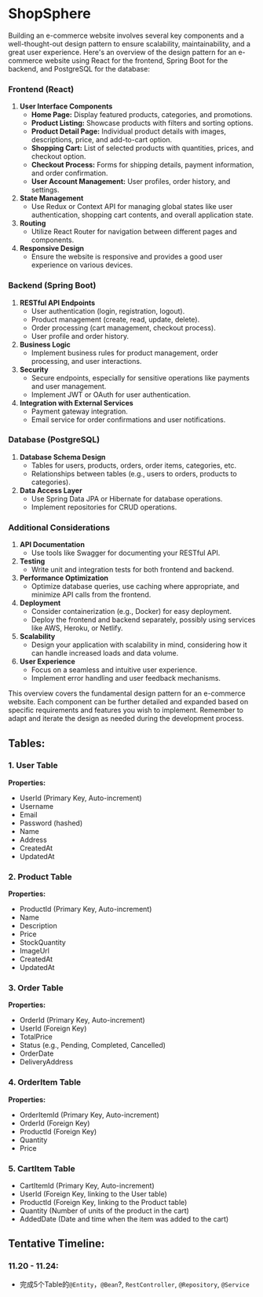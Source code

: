 # ShopSphere

Building an e-commerce website involves several key components and a well-thought-out design pattern to ensure scalability, maintainability, and a great user experience. Here's an overview of the design pattern for an e-commerce website using React for the frontend, Spring Boot for the backend, and PostgreSQL for the database:

### Frontend (React)

1. **User Interface Components**
   - **Home Page:** Display featured products, categories, and promotions.
   - **Product Listing:** Showcase products with filters and sorting options.
   - **Product Detail Page:** Individual product details with images, descriptions, price, and add-to-cart option.
   - **Shopping Cart:** List of selected products with quantities, prices, and checkout option.
   - **Checkout Process:** Forms for shipping details, payment information, and order confirmation.
   - **User Account Management:** User profiles, order history, and settings.
2. **State Management**
   - Use Redux or Context API for managing global states like user authentication, shopping cart contents, and overall application state.
3. **Routing**
   - Utilize React Router for navigation between different pages and components.
4. **Responsive Design**
   - Ensure the website is responsive and provides a good user experience on various devices.

### Backend (Spring Boot)

1. **RESTful API Endpoints**
   - User authentication (login, registration, logout).
   - Product management (create, read, update, delete).
   - Order processing (cart management, checkout process).
   - User profile and order history.
2. **Business Logic**
   - Implement business rules for product management, order processing, and user interactions.
3. **Security**
   - Secure endpoints, especially for sensitive operations like payments and user management.
   - Implement JWT or OAuth for user authentication.
4. **Integration with External Services**
   - Payment gateway integration.
   - Email service for order confirmations and user notifications.

### Database (PostgreSQL)

1. **Database Schema Design**
   - Tables for users, products, orders, order items, categories, etc.
   - Relationships between tables (e.g., users to orders, products to categories).
2. **Data Access Layer**
   - Use Spring Data JPA or Hibernate for database operations.
   - Implement repositories for CRUD operations.

### Additional Considerations

1. **API Documentation**
   - Use tools like Swagger for documenting your RESTful API.
2. **Testing**
   - Write unit and integration tests for both frontend and backend.
3. **Performance Optimization**
   - Optimize database queries, use caching where appropriate, and minimize API calls from the frontend.
4. **Deployment**
   - Consider containerization (e.g., Docker) for easy deployment.
   - Deploy the frontend and backend separately, possibly using services like AWS, Heroku, or Netlify.
5. **Scalability**
   - Design your application with scalability in mind, considering how it can handle increased loads and data volume.
6. **User Experience**
   - Focus on a seamless and intuitive user experience.
   - Implement error handling and user feedback mechanisms.

This overview covers the fundamental design pattern for an e-commerce website. Each component can be further detailed and expanded based on specific requirements and features you wish to implement. Remember to adapt and iterate the design as needed during the development process.

## Tables:

### 1. User Table

**Properties:**

- UserId (Primary Key, Auto-increment)
- Username
- Email
- Password (hashed)
- Name
- Address
- CreatedAt
- UpdatedAt

### 2. Product Table

**Properties:**

- ProductId (Primary Key, Auto-increment)
- Name
- Description
- Price
- StockQuantity
- ImageUrl
- CreatedAt
- UpdatedAt

### 3. Order Table

**Properties:**

- OrderId (Primary Key, Auto-increment)
- UserId (Foreign Key)
- TotalPrice
- Status (e.g., Pending, Completed, Cancelled)
- OrderDate
- DeliveryAddress

### 4. OrderItem Table

**Properties:**

- OrderItemId (Primary Key, Auto-increment)
- OrderId (Foreign Key)
- ProductId (Foreign Key)
- Quantity
- Price

### 5. CartItem Table

- CartItemId (Primary Key, Auto-increment)
- UserId (Foreign Key, linking to the User table)
- ProductId (Foreign Key, linking to the Product table)
- Quantity (Number of units of the product in the cart)
- AddedDate (Date and time when the item was added to the cart)

## Tentative Timeline:

### 11.20 - 11.24:

- 完成5个Table的`@Entity`，`@Bean`?, `RestController`, `@Repository`, `@Service`
